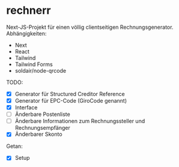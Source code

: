# rechnerr

Next-JS-Projekt für einen völlig clientseitigen Rechnungsgenerator.
Abhängigkeiten:
- Next
- React
- Tailwind
- Tailwind Forms
- soldair/node-qrcode

TODO:
- [x] Generator für Structured Creditor Reference 
- [x] Generator für EPC-Code (GiroCode genannt)
- [x] Interface
- [ ] Änderbare Postenliste
- [ ] Änderbare Informationen zum Rechnungssteller und Rechnungsempfänger
- [x] Änderbarer Skonto

Getan: 
- [x] Setup
